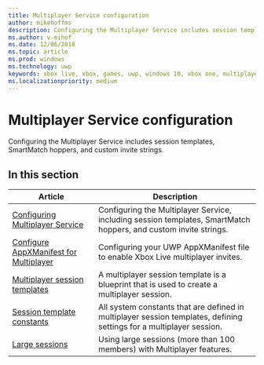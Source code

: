 ```yaml
---
title: Multiplayer Service configuration
author: mikehoffms
description: Configuring the Multiplayer Service includes session templates, SmartMatch hoppers, and custom invite strings.
ms.author: v-mihof
ms.date: 12/06/2018
ms.topic: article
ms.prod: windows
ms.technology: uwp
keywords: xbox live, xbox, games, uwp, windows 10, xbox one, multiplayer, service configuration
ms.localizationpriority: medium
---
```


# Multiplayer Service configuration

Configuring the Multiplayer Service includes session templates, SmartMatch hoppers, and custom invite strings.


## In this section

| Article | Description |
|---------|-------------|
| [Configuring Multiplayer Service](configure-the-multiplayer-service.md) | Configuring the Multiplayer Service, including session templates, SmartMatch hoppers, and custom invite strings. |
| [Configure AppXManifest for Multiplayer](configure-your-appxmanifest-for-multiplayer.md) | Configuring your UWP AppXManifest file to enable Xbox Live multiplayer invites. |
| [Multiplayer session templates](session-templates.md) | A multiplayer session template is a blueprint that is used to create a multiplayer session. |
| [Session template constants](session-template-constants.md) | All system constants that are defined in multiplayer session templates, defining settings for a multiplayer session. |
| [Large sessions](large-sessions.md) | Using large sessions (more than 100 members) with Multiplayer features. |
